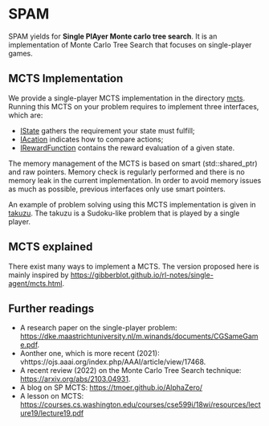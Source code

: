 # SPAM
SPAM yields for **Single PlAyer Monte carlo tree search**. 
It is an implementation of Monte Carlo Tree Search that focuses on single-player games.

## MCTS Implementation
We provide a single-player MCTS implementation in the directory [mcts](/mcts).
Running this MCTS on your problem requires to implement three interfaces, which are:
- [IState](mcts/inc/mcts/IState.h) gathers the requirement your state must fulfill;
- [IAcation](mcts/inc/mcts/IAction.h) indicates how to compare actions;
- [IRewardFunction](mcts/inc/mcts/IRewardFunction.h) contains the reward evaluation of a given state.

The memory management of the MCTS is based on smart (std::shared_ptr) and raw pointers. Memory check is regularly
performed and there is no memory leak in the current implementation. In order to avoid memory issues as much
as possible, previous interfaces only use smart pointers.

An example of problem solving using this MCTS implementation is given in [takuzu](/takuzu). The takuzu is
a Sudoku-like problem that is played by a single player. 

## MCTS explained

There exist many ways to implement a MCTS. The version proposed here is mainly inspired by https://gibberblot.github.io/rl-notes/single-agent/mcts.html.

## Further readings
- A research paper on the single-player problem: https://dke.maastrichtuniversity.nl/m.winands/documents/CGSameGame.pdf.
- Aonther one, which is more recent (2021): vhttps://ojs.aaai.org/index.php/AAAI/article/view/17468.
- A recent review (2022) on the Monte Carlo Tree Search technique: https://arxiv.org/abs/2103.04931.
- A blog on SP MCTS: https://tmoer.github.io/AlphaZero/
- A lesson on MCTS: https://courses.cs.washington.edu/courses/cse599i/18wi/resources/lecture19/lecture19.pdf
